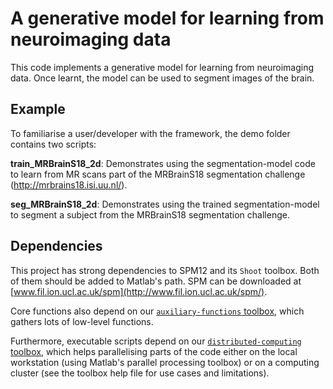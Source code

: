 # A generative model for learning from neuroimaging data

This code implements a generative model for learning from neuroimaging data. Once learnt, the model can be used to segment images of the brain.

## Example

To familiarise a user/developer with the framework, the demo folder contains two scripts:

**train_MRBrainS18_2d**: Demonstrates using the segmentation-model code to learn from
MR scans part of the MRBrainS18 segmentation challenge (http://mrbrains18.isi.uu.nl/).

**seg_MRBrainS18_2d**: Demonstrates using the trained segmentation-model to segment
a subject from the MRBrainS18 segmentation challenge.


## Dependencies

This project has strong dependencies to SPM12 and its `Shoot` toolbox. Both of them should be added to Matlab's path. SPM can be downloaded at [www.fil.ion.ucl.ac.uk/spm](http://www.fil.ion.ucl.ac.uk/spm/).

Core functions also depend on our [`auxiliary-functions` toolbox](https://github.com/WTCN-computational-anatomy-group/auxiliary-functions), which gathers lots of low-level functions.

Furthermore, executable scripts depend on our [`distributed-computing` toolbox](https://github.com/WTCN-computational-anatomy-group/distributed-computing), which helps parallelising parts of the code either on the local workstation (using Matlab's parallel processing toolbox) or on a computing cluster (see the toolbox help file for use cases and limitations).
